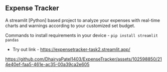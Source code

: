## Expense Tracker

A streamlit [Python] based project to analyze your expenses with real-time charts and warnings according to your customized set budget.

Commands to install requirements in your device - 
`pip install streamlit pandas`

* Try out link - https://expensetracker-task2.streamlit.app/



https://github.com/DhairyaPatel1403/ExpenseTracker/assets/102598850/214e40ef-faa5-461e-ac35-00a39ca2e605

